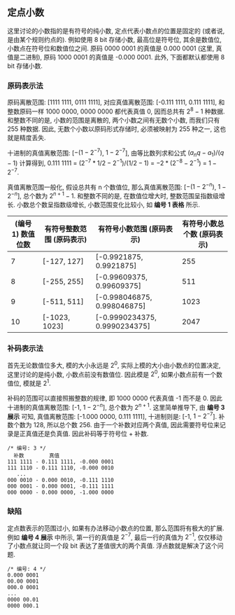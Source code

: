 ## 定点小数

这里讨论的小数指的是有符号的纯小数, 定点代表小数点的位置是固定的 (或者说, 是由某个规则约点的). 例如使用 8 bit 存储小数, 最高位是符号位, 其余是数值位, 小数点在符号位和数值位之间. 原码 0000 0001 的真值是 0.000 0001 (这里, 真值是二进制), 原码 1000 0001 的真值是 -0.000 0001. 此外, 下面都默认都使用 8 bit 存储小数.

### 原码表示法

原码离散范围: [1111 1111, 0111 1111], 对应真值离散范围: [-0.111 1111, 0.111 1111], 和整数原码一样 1000 0000, 0000 0000 都代表真值 0, 因而总共有 $2^8 - 1$ 种数据. 和整数不同的是, 小数的范围是离散的, 两个小数之间有无数个小数, 而我们只有 255 种数据. 因此, 无数个小数以原码形式存储时, 必须被映射为 255 种之一, 这也就是精度丢失.

十进制的真值离散范围: [$-(1 - 2^{-7})$, $1 - 2^{-7}$], 由等比数列求和公式 $(a_nq - a_1) / (q -1)$ 计算得到, 0.111 1111 = ($2^{-7} * 1/2 - 2^{-1}) / (1/2 - 1)$ = $-2 * (2^{-8} - 2^{-1})$ = $1 - 2^{-7}$.

真值离散范围一般化, 假设总共有 n 个数值位, 那么真值离散范围: [$-(1 - 2^{-n})$, $1 - 2^{-n}$], 总个数为 $2^{n+1} - 1$. 和整数不同的是, 在数值位增大时, 整数范围呈指数级增长. 小数总个数呈指数级增长, 小数范围变化比较小, 如 **编号 1 表格** 所示.

| (编号 1) 数值位数 | 有符号整数范围 (原码表示) | 有符号小数范围 (原码表示)     | 有符号小数总个数 (原码表示) |
| ------------------------ | ------------------------- | ----------------------------- | ------------------------- |
| 7                        | [-127, 127]               | [-0.9921875, 0.9921875]       | 255                       |
| 8                        | [-255, 255]               | [-0.99609375, 0.99609375]     | 511                       |
| 9                        | [-511, 511]               | [-0.998046875, 0.998046875]   | 1023                      |
| 10                       | [-1023, 1023]             | [-0.9990234375, 0.9990234375] | 2047                      |

### 补码表示法

首先无论数值位多大, 模的大小永远是 $2^0$, 实际上模的大小由小数点的位置决定, 这里讨论的是纯小数, 小数点前没有数值位. 因此模是 $2^0$, 如果小数点前有一个数值位, 模就是 $2^1$.

补码的范围可以直接照搬整数的规律, 即 1000 0000 代表真值 -1 而不是 0. 因此十进制的真值离散范围: [-1, $1 - 2^{-n}$], 总个数为 $2^{n+1}$. 这里简单推导下, 由 **编号 3 展示** 可知, 真值离散范围: [-1.000 0000, 0.111 1111], 十进制则是: [-1, $1 - 2^{-7}$]. 补数个数为 128, 所以总个数 256. 由于一个补数对应两个真值, 因此需要符号位来记录是正真值还是负真值. 因此补码等于符号位 + 补数.

```
/* 编号: 3 */
  补数        真值
111 1111 - 0.111 1111, -0.000 0001
111 1110 - 0.111 1110, -0.000 0010
   ...
000 0010 - 0.000 0010, -0.111 1110
000 0001 - 0.000 0001, -0.111 1111
000 0000 - 0.000 0000, -1.000 0000
```

### 缺陷

定点数表示的范围过小, 如果有办法移动小数点的位置, 那么范围将有极大的扩展. 例如 **编号 4 展示** 中所示, 第一行的真值是 $2^{-7}$, 最后一行的真值为 $2^{-1}$, 仅仅移动了小数点就让同一个段 bit 表达了差值很大的两个真值. 浮点数就是解决了这个问题.

```
/* 编号: 4 */
0.000 0001
00.00 0001
000.0 0001
...
0000 00.01
0000 000.1
```
